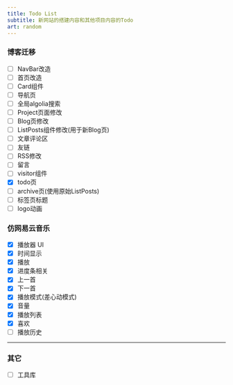 ```yaml
---
title: Todo List
subtitle: 新网站的搭建内容和其他项目内容的Todo
art: random
---
```


### 博客迁移

- [ ] NavBar改造
- [ ] 首页改造
- [ ] Card组件
- [ ] 导航页
- [ ] 全局algolia搜索
- [ ] Project页面修改
- [ ] Blog页修改
- [ ] ListPosts组件修改(用于新Blog页)
- [ ] 文章评论区
- [ ] 友链
- [ ] RSS修改
- [ ] 留言
- [ ] visitor组件
- [x] todo页
- [ ] archive页(使用原始ListPosts)
- [ ] 标签页标题
- [ ] logo动画

### 仿网易云音乐

- [x] 播放器 UI
- [x] 时间显示
- [x] 播放
- [x] 进度条相关
- [x] 上一首
- [x] 下一首
- [x] 播放模式(差心动模式)
- [x] 音量
- [x] 播放列表
- [x] 喜欢
- [ ] 播放历史

---

### 其它

- [ ] 工具库
